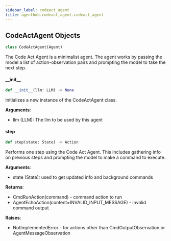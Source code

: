 ```yaml
---
sidebar_label: codeact_agent
title: agenthub.codeact_agent.codeact_agent
---
```


## CodeActAgent Objects

```python
class CodeActAgent(Agent)
```

The Code Act Agent is a minimalist agent.
The agent works by passing the model a list of action-observation pairs and prompting the model to take the next step.

#### \_\_init\_\_

```python
def __init__(llm: LLM) -> None
```

Initializes a new instance of the CodeActAgent class.

**Arguments**:

  - llm (LLM): The llm to be used by this agent

#### step

```python
def step(state: State) -> Action
```

Performs one step using the Code Act Agent.
This includes gathering info on previous steps and prompting the model to make a command to execute.

**Arguments**:

  - state (State): used to get updated info and background commands
  

**Returns**:

  - CmdRunAction(command) - command action to run
  - AgentEchoAction(content=INVALID_INPUT_MESSAGE) - invalid command output
  

**Raises**:

  - NotImplementedError - for actions other than CmdOutputObservation or AgentMessageObservation

